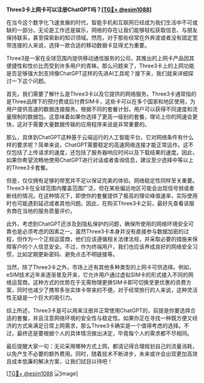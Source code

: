 **Three3卡上网卡可以注册ChatGPT吗？[[TG💪+ @esim1088](https://t.me/s/esim1088)]**

在当今这个数字化飞速发展的时代，智能手机和互联网已经成为我们生活中不可或缺的一部分。无论是工作还是娱乐，网络的存在让我们能够轻松获取信息、与朋友保持联系，甚至探索新的知识领域。然而，对于那些经常在外奔波或者没有固定宽带连接的人来说，选择一款合适的移动数据卡显得尤为重要。

Three3是一家在全球范围内提供移动通信服务的公司，其推出的上网卡产品因其便捷性和性价比而受到许多用户的青睐。那么问题来了，Three3卡上的上网功能是否足够强大到支持像ChatGPT这样的先进AI工具呢？接下来，我们就来详细探讨一下这个问题。

首先，我们需要了解什么是Three3卡以及它提供的网络服务。Three3卡通常指的是Three品牌下的预付费或后付费SIM卡，这些卡可以在多个国家和地区使用，为用户提供高速的数据连接服务。根据不同的套餐计划，用户可以获得不同速度和流量限制的数据包。这意味着如果你选择了更高一级别的套餐，理论上你的网速会更快，这对于需要大量数据传输的应用程序来说是非常重要的。

那么，具体到ChatGPT这种基于云端运行的人工智能平台，它对网络条件有什么样的要求呢？简单来说，ChatGPT需要稳定的高速网络连接才能正常运作。这不仅包括了上传请求的速度，还包括了服务器响应时间以及下载结果的速度。因此，如果你希望流畅地使用ChatGPT进行对话或者查询信息，建议至少选择中等以上的Three3卡套餐。

但是，仅仅拥有足够的带宽并不足以保证完美的体验。网络稳定性同样至关重要。Three3卡在全球范围内覆盖范围广泛，但在某些偏远地区可能会出现信号弱或者断线的情况。在这种情况下，即使你的套餐提供了极高的理论峰值速率，实际使用时也可能遇到延迟或者其他问题。因此，在购买Three3卡之前，最好先查看该服务商在当地的服务质量评价。

此外，考虑到ChatGPT还涉及到隐私保护的问题，确保所使用的网络环境安全可靠也是必须考虑的因素之一。虽然Three3卡本身并没有直接参与数据加密的过程，但作为一个正规运营商，他们应该遵循相关法律法规，并采取必要的措施来保障客户的个人信息安全。不过，作为终端用户，我们也应该养成良好的网络安全习惯，比如定期更新密码、避免点击不明链接等。

当然，除了Three3卡之外，市场上还有其他多种类型的上网卡可供选择。例如，eSIM技术近年来逐渐普及开来，它允许用户通过虚拟SIM卡的形式接入不同的网络运营商。这种方式的优势在于无需物理更换SIM卡即可切换至更优惠的资费方案，同时也减少了携带多张实体卡带来的不便。对于经常旅行的人来说，这种灵活性无疑是一个巨大的吸引力。

综上所述，Three3卡是可以用来注册并正常使用ChatGPT的，前提是你要选择合适的套餐，并且注意网络环境的安全性与稳定性。如果你正在寻找一种既方便又经济的方式来满足日常上网需求，那么Three3卡确实是一个值得考虑的选择。不过，最终还是要根据个人的具体情况做出决定，毕竟每个人的需求都不尽相同。

最后提醒大家一句：无论采用哪种方式上网，都请记得合理规划自己的流量消耗，以免产生不必要的额外费用。同时，随着技术不断进步，未来或许会出现更加高效且成本低廉的解决方案，让我们拭目以待吧！

[[TG💪+ @esim1088](https://t.me/s/esim1088) ![Image](https://i.postimg.cc/4NQfJmqS/Snipaste-2025-05-13-00-14-12.png)]